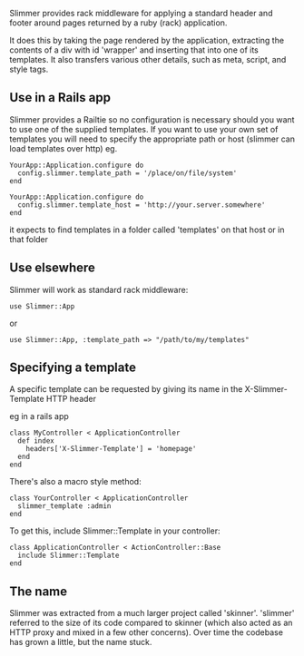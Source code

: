 Slimmer provides rack middleware for applying a standard header and footer around pages 
returned by a ruby (rack) application. 

It does this by taking the page rendered by the application, extracting the contents of
a div with id 'wrapper' and inserting that into one of its templates. It also transfers
various other details, such as meta, script, and style tags.

## Use in a Rails app

Slimmer provides a Railtie so no configuration is necessary should you want to use one
of the supplied templates. If you want to use your own set of templates you will need
to specify the appropriate path or host (slimmer can load templates over http) eg.

    YourApp::Application.configure do
      config.slimmer.template_path = '/place/on/file/system'
    end

    YourApp::Application.configure do
      config.slimmer.template_host = 'http://your.server.somewhere'
    end

it expects to find templates in a folder called 'templates' on that host or in that folder

## Use elsewhere

Slimmer will work as standard rack middleware:

    use Slimmer::App

or

    use Slimmer::App, :template_path => "/path/to/my/templates"

## Specifying a template

A specific template can be requested by giving its name in the X-Slimmer-Template HTTP header

eg in a rails app

    class MyController < ApplicationController
      def index
        headers['X-Slimmer-Template'] = 'homepage'
      end
    end

There's also a macro style method:

    class YourController < ApplicationController
      slimmer_template :admin
    end

To get this, include Slimmer::Template in your controller:

    class ApplicationController < ActionController::Base
      include Slimmer::Template
    end

## The name

Slimmer was extracted from a much larger project called 'skinner'. 'slimmer' referred to the size 
of its code compared to skinner (which also acted as an HTTP proxy and mixed in a few other 
concerns). Over time the codebase has grown a little, but the name stuck.
